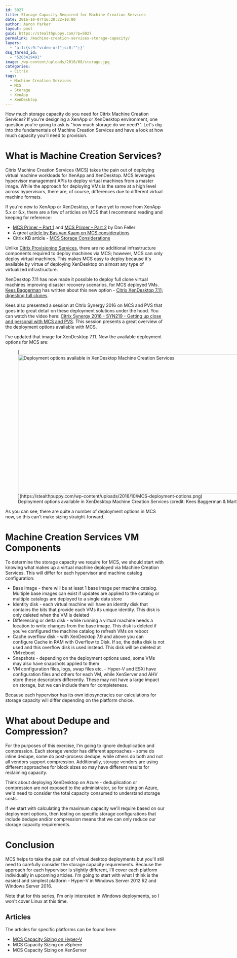 ```yaml
---
id: 5027
title: Storage Capacity Required for Machine Creation Services
date: 2016-10-07T16:20:22+10:00
author: Aaron Parker
layout: post
guid: https://stealthpuppy.com/?p=5027
permalink: /machine-creation-services-storage-capacity/
layers:
  - 'a:1:{s:9:"video-url";s:0:"";}'
dsq_thread_id:
  - "5203419491"
image: /wp-content/uploads/2016/08/storage.jpg
categories:
  - Citrix
tags:
  - Machine Creation Services
  - MCS
  - Storage
  - XenApp
  - XenDesktop
---
```

How much storage capacity do you need for Citrix Machine Creation Services? If you're designing a XenApp or XenDesktop environment, one question you're going to ask is "how much storage do we need?". Let's dig into the fundamentals of Machine Creation Services and have a look at how much capacity you'll need to provision.

# What is Machine Creation Services?

Citrix Machine Creation Services (MCS) takes the pain out of deploying virtual machine workloads for XenApp and XenDesktop. MCS leverages hypervisor management APIs to deploy virtual machines from a master image. While the approach for deploying VMs is the same at a high level across hypervisors, there are, of course, differences due to different virtual machine formats.

If you're new to XenApp or XenDesktop, or have yet to move from XenApp 5.x or 6.x, there are a few of articles on MCS that I recommend reading and keeping for reference:

  * [MCS Primer – Part 1](https://www.citrix.com/blogs/2011/06/28/machine-creation-services-primer-part-1/) and [MCS Primer – Part 2](https://www.citrix.com/blogs/2011/08/05/machine-creation-services-primer-%E2%80%93-part-2/) by Dan Feller
  * A great [article by Bas van Kaam on MCS considerations](http://www.basvankaam.com/2016/02/09/citrix-machine-creation-services-what-to-consider/)
  * Citrix KB article - [MCS Storage Considerations](http://support.citrix.com/article/CTX218082)

Unlike [Citrix Provisioning Services](http://docs.citrix.com/en-us/provisioning/7-11.html), there are no additional infrastructure components required to deploy machines via MCS; however, MCS can only deploy virtual machines. This makes MCS easy to deploy because it's available by virtue of deploying XenDesktop on almost any type of virtualized infrastructure.

XenDesktop 7.11 has now made it possible to deploy full clone virtual machines improving disaster recovery scenarios, for MCS deployed VMs. [Kees Baggerman](https://twitter.com/kbaggerman) has written about this new option - [Citrix XenDesktop 7.11; digesting full clones](http://blog.myvirtualvision.com/2016/10/06/citrix-xendesktop-7-11-digesting-full-clones/).

Kees also presented a session at Citrix Synergy 2016 on MCS and PVS that goes into great detail on these deployment solutions under the hood. You can watch the video here: [Citrix Synergy 2016 - SYN219 - Getting up close and personal with MCS and PVS](https://www.youtube.com/watch?v=p47JwwpUArQ). This session presents a great overview of the deployment options available with MCS.

I've updated that image for XenDesktop 7.11. Now the available deployment options for MCS are:

<figure id="attachment_5179" aria-describedby="caption-attachment-5179" style="width: 1024px" class="wp-caption alignnone">[<img class="wp-image-5179 size-large" src="https://stealthpuppy.com/wp-content/uploads/2016/10/MCS-deployment-options-1024x438.png" alt="Deployment options available in XenDesktop Machine Creation Services" width="1024" height="438" srcset="https://stealthpuppy.com/wp-content/uploads/2016/10/MCS-deployment-options-1024x438.png 1024w, https://stealthpuppy.com/wp-content/uploads/2016/10/MCS-deployment-options-150x64.png 150w, https://stealthpuppy.com/wp-content/uploads/2016/10/MCS-deployment-options-300x128.png 300w, https://stealthpuppy.com/wp-content/uploads/2016/10/MCS-deployment-options-768x329.png 768w" sizes="(max-width: 1024px) 100vw, 1024px" />](https://stealthpuppy.com/wp-content/uploads/2016/10/MCS-deployment-options.png)<figcaption id="caption-attachment-5179" class="wp-caption-text">Deployment options available in XenDesktop Machine Creation Services (credit: Kees Baggerman & Martijn Bosschaart)*</figure>

As you can see, there are quite a number of deployment options in MCS now, so this can't make sizing straight-forward.

# Machine Creation Services VM Components

To determine the storage capacity we require for MCS, we should start with knowing what makes up a virtual machine deployed via Machine Creation Services. This will differ for each hypervisor and machine catalog configuration:

  * Base image - there will be at least 1 base image per machine catalog. Multiple base images can exist if updates are applied to the catalog or multiple catalogs are deployed to a single data store
  * Identity disk - each virtual machine will have an identity disk that contains the bits that provide each VMs its unique identity. This disk is only deleted when the VM is deleted
  * Differencing or delta disk - while running a virtual machine needs a location to write changes from the base image. This disk is deleted if you've configured the machine catalog to refresh VMs on reboot
  * Cache overflow disk - with XenDesktop 7.9 and above you can configure Cache in RAM with Overflow to Disk. If so, the delta disk is not used and this overflow disk is used instead. This disk will be deleted at VM reboot
  * Snapshots - depending on the deployment options used, some VMs may also have snapshots applied to them
  * VM configuration files, logs, swap files etc. - Hyper-V and ESXi have configuration files and others for each VM, while XenServer and AHV store these descriptors differently. These may not have a large impact on storage, but we can include them for completeness.

Because each hypervisor has its own idiosyncracies our calculations for storage capacity will differ depending on the platform choice.

# What about Dedupe and Compression?

For the purposes of this exercise, I'm going to ignore deduplication and compression. Each storage vendor has different approaches - some do inline dedupe, some do post-process dedupe, while others do both and not all vendors support compression. Additionally, storage vendors are using different approaches for block sizes so may have different results for reclaiming capacity.

Think about deploying XenDesktop on Azure - deduplication or compression are not exposed to the administrator, so for sizing on Azure, we'd need to consider the total capacity consumed to understand storage costs.

If we start with calculating the maximum capacity we'll require based on our deployment options, then testing on specific storage configurations that include dedupe and/or compression means that we can only reduce our storage capacity requirements.

# Conclusion

MCS helps to take the pain out of virtual desktop deployments but you'll still need to carefully consider the storage capacity requirements. Because the approach for each hypervisor is slightly different, I'll cover each platform individually in upcoming articles. I'm going to start with what I think is the easiest and simplest platform - Hyper-V in Windows Server 2012 R2 and Windows Server 2016.

Note that for this series, I'm only interested in Windows deployments, so I won't cover Linux at this time.

## Articles

The articles for specific platforms can be found here:

  * [MCS Capacity Sizing on Hyper-V](https://stealthpuppy.com/mcs-capacity-sizing-hyper-v/)
  * MCS Capacity Sizing on vSphere
  * MCS Capacity Sizing on XenServer
